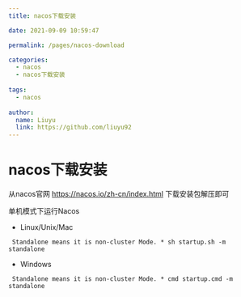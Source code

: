 ```yaml
---
title: nacos下载安装

date: 2021-09-09 10:59:47

permalink: /pages/nacos-download

categories: 
  - nacos
  - nacos下载安装
  
tags: 
  - nacos
  
author:
  name: Liuyu
  link: https://github.com/liuyu92
---
```

# nacos下载安装

从nacos官网 https://nacos.io/zh-cn/index.html 下载安装包解压即可

单机模式下运行Nacos

- Linux/Unix/Mac
```
 Standalone means it is non-cluster Mode. * sh startup.sh -m standalone
```
- Windows
```
 Standalone means it is non-cluster Mode. * cmd startup.cmd -m standalone
```

<!-- more -->